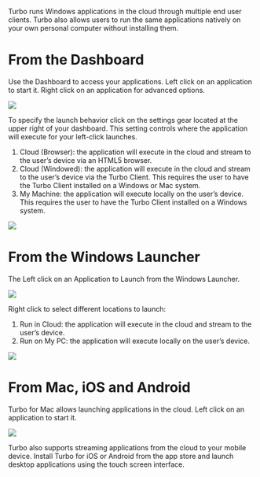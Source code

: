 Turbo runs Windows applications in the cloud through multiple end user clients. Turbo also allows users to run the same applications natively on your own personal computer without installing them.

# From the Dashboard

Use the Dashboard to access your applications. Left click on an application to start it. Right click on an application for advanced options.

![](/docs/getting_started/run_applications/launching-an-application-from-the-dashboard-1.png)

To specify the launch behavior click on the settings gear located at the upper right of your dashboard. This setting controls where the application will execute for your left-click launches.

1. Cloud (Browser): the application will execute in the cloud and stream to the user’s device via an HTML5 browser.
2. Cloud (Windowed): the application will execute in the cloud and stream to the user’s device via the Turbo Client. This requires the user to have the Turbo Client installed on a Windows or Mac system.
3. My Machine: the application will execute locally on the user’s device. This requires the user to have the Turbo Client installed on a Windows system.

![](/docs/getting_started/run_applications/setting-the-default-launch-setting-1.png)

# From the Windows Launcher

The Left click on an Application to Launch from the Windows Launcher.

![](/docs/getting_started/run_applications/launch-app-from-launcher.png)

Right click to select different locations to launch:

1. Run in Cloud: the application will execute in the cloud and stream to the user’s device.
2. Run on My PC: the application will execute locally on the user’s device.

![](/docs/getting_started/run_applications/launching-an-application-on-local-system-or-cloud.png)

# From Mac, iOS and Android

Turbo for Mac allows launching applications in the cloud. Left click on an application to start it.

![](/docs/getting_started/run_applications/launch-app-from-mac.png)

Turbo also supports streaming applications from the cloud to your mobile device. Install Turbo for iOS or Android from the app store and launch desktop applications using the touch screen interface.